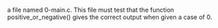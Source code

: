 a file named 0-main.c. This file must test that the function positive_or_negative() gives the correct output when given a case of 0.
